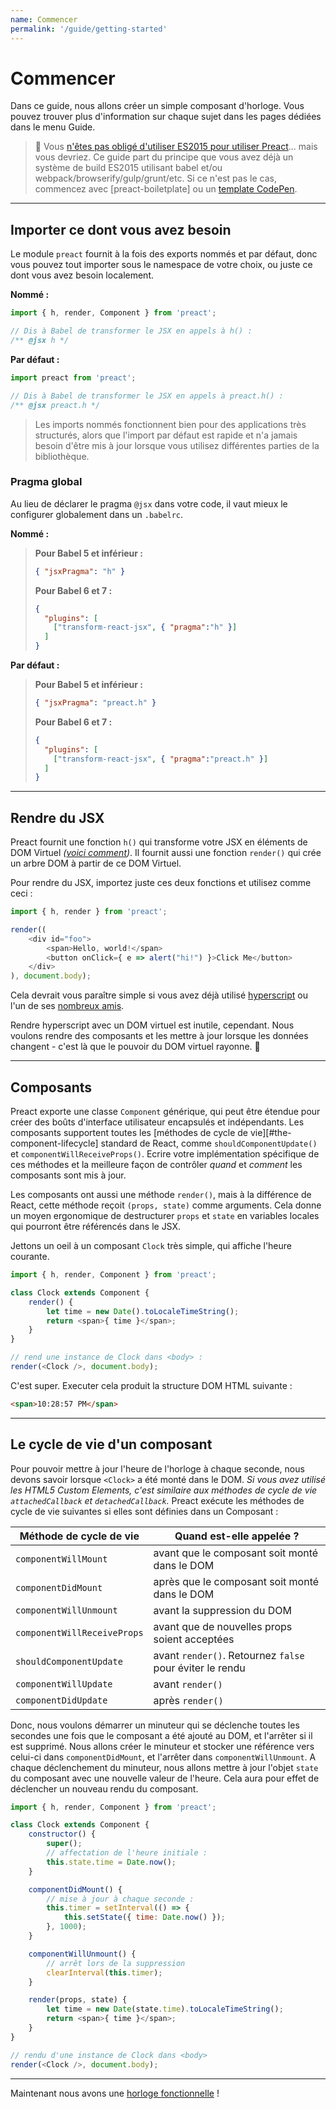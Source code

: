 ```yaml
---
name: Commencer
permalink: '/guide/getting-started'
---
```


# Commencer

Dans ce guide, nous allons créer un simple composant d'horloge. Vous pouvez trouver plus d'information sur chaque sujet dans les pages dédiées dans le menu Guide.

> :information_desk_person: Vous [n'êtes pas obligé d'utiliser ES2015 pour utiliser Preact](https://github.com/developit/preact-without-babel)... mais vous devriez. Ce guide part du principe que vous avez déjà un système de build ES2015 utilisant babel et/ou webpack/browserify/gulp/grunt/etc. Si ce n'est pas le cas, commencez avec [preact-boiletplate] ou un [template CodePen](http://codepen.io/developit/pen/pgaROe?editors=0010).


---


## Importer ce dont vous avez besoin

Le module `preact` fournit à la fois des exports nommés et par défaut, donc vous pouvez tout importer sous le namespace de votre choix, ou juste ce dont vous avez besoin localement.

**Nommé :**

```js
import { h, render, Component } from 'preact';

// Dis à Babel de transformer le JSX en appels à h() :
/** @jsx h */
```

**Par défaut :**

```js
import preact from 'preact';

// Dis à Babel de transformer le JSX en appels à preact.h() :
/** @jsx preact.h */
```

> Les imports nommés fonctionnent bien pour des applications très structurés, alors que l'import par défaut est rapide et n'a jamais besoin d'être mis à jour lorsque vous utilisez différentes parties de la bibliothèque.

### Pragma global

Au lieu de déclarer le pragma `@jsx` dans votre code, il vaut mieux le configurer globalement dans un `.babelrc`.

**Nommé :**
>**Pour Babel 5 et inférieur :**
>
> ```json
> { "jsxPragma": "h" }
> ```
>
> **Pour Babel 6 et 7 :**
>
> ```json
> {
>   "plugins": [
>     ["transform-react-jsx", { "pragma":"h" }]
>   ]
> }
> ```

**Par défaut :**
>**Pour Babel 5 et inférieur :**
>
> ```json
> { "jsxPragma": "preact.h" }
> ```
>
> **Pour Babel 6 et 7 :**
>
> ```json
> {
>   "plugins": [
>     ["transform-react-jsx", { "pragma":"preact.h" }]
>   ]
> }
> ```

---


## Rendre du JSX

Preact fournit une fonction `h()` qui transforme votre JSX en éléments de DOM Virtuel _([voici comment](http://jasonformat.com/wtf-is-jsx))_. Il fournit aussi une fonction `render()` qui crée un arbre DOM à partir de ce DOM Virtuel.

Pour rendre du JSX, importez juste ces deux fonctions et utilisez comme ceci :

```js
import { h, render } from 'preact';

render((
	<div id="foo">
		<span>Hello, world!</span>
		<button onClick={ e => alert("hi!") }>Click Me</button>
	</div>
), document.body);
```

Cela devrait vous paraître simple si vous avez déjà utilisé [hyperscript] ou l'un de ses [nombreux amis](https://github.com/developit/vhtml).

Rendre hyperscript avec un DOM virtuel est inutile, cependant. Nous voulons rendre des composants et les mettre à jour lorsque les données changent - c'est là que le pouvoir du DOM virtuel rayonne. :star2:


---


## Composants

Preact exporte une classe `Component` générique, qui peut être étendue pour créer des boûts d'interface utilisateur encapsulés et indépendants. Les composants supportent toutes les [méthodes de cycle de vie][#the-component-lifecycle] standard de React, comme `shouldComponentUpdate()` et `componentWillReceiveProps()`. Ecrire votre implémentation spécifique de ces méthodes et la meilleure façon de contrôler _quand_ et _comment_ les composants sont mis à jour.

Les composants ont aussi une méthode `render()`, mais à la différence de React, cette méthode reçoit `(props, state)` comme arguments. Cela donne un moyen ergonomique de destructurer `props` et `state` en variables locales qui pourront être référencés dans le JSX.

Jettons un oeil à un composant `Clock` très simple, qui affiche l'heure courante.

```js
import { h, render, Component } from 'preact';

class Clock extends Component {
	render() {
		let time = new Date().toLocaleTimeString();
		return <span>{ time }</span>;
	}
}

// rend une instance de Clock dans <body> :
render(<Clock />, document.body);
```

C'est super. Executer cela produit la structure DOM HTML suivante :

```html
<span>10:28:57 PM</span>
```


---


## Le cycle de vie d'un composant

Pour pouvoir mettre à jour l'heure de l'horloge à chaque seconde, nous devons savoir lorsque `<Clock>` a été monté dans le DOM. _Si vous avez utilisé les HTML5 Custom Elements, c'est similaire aux méthodes de cycle de vie `attachedCallback` et `detachedCallback`._ Preact exécute les méthodes de cycle de vie suivantes si elles sont définies dans un Composant :

| Méthode de cycle de vie            | Quand est-elle appelée ?                                 |
|------------------------------------|----------------------------------------------------------|
| `componentWillMount`               | avant que le composant soit monté dans le DOM            |
| `componentDidMount`                | après que le composant soit monté dans le DOM            |
| `componentWillUnmount`             | avant la suppression du DOM                              |
| `componentWillReceiveProps`        | avant que de nouvelles props soient acceptées            |
| `shouldComponentUpdate`            | avant `render()`. Retournez `false` pour éviter le rendu |
| `componentWillUpdate`              | avant `render()`                                         |
| `componentDidUpdate`               | après `render()`                                         |



Donc, nous voulons démarrer un minuteur qui se déclenche toutes les secondes une fois que le composant a été ajouté au DOM, et l'arrêter si il est supprimé. Nous allons créer le minuteur et stocker une référence vers celui-ci dans `componentDidMount`, et l'arrêter dans `componentWillUnmount`. A chaque déclenchement du minuteur, nous allons mettre à jour l'objet `state` du composant avec une nouvelle valeur de l'heure. Cela aura pour effet de déclencher un nouveau rendu du composant.

```js
import { h, render, Component } from 'preact';

class Clock extends Component {
	constructor() {
		super();
		// affectation de l'heure initiale :
		this.state.time = Date.now();
	}

	componentDidMount() {
		// mise à jour à chaque seconde :
		this.timer = setInterval(() => {
			this.setState({ time: Date.now() });
		}, 1000);
	}

	componentWillUnmount() {
		// arrêt lors de la suppression
		clearInterval(this.timer);
	}

	render(props, state) {
		let time = new Date(state.time).toLocaleTimeString();
		return <span>{ time }</span>;
	}
}

// rendu d'une instance de Clock dans <body>
render(<Clock />, document.body);
```


---

Maintenant nous avons une [horloge fonctionnelle](http://jsfiddle.net/developit/u9m5x0L7/embedded/result,js/) !


[preact-boilerplate]: https://github.com/developit/preact-boilerplate
[hyperscript]: https://github.com/dominictarr/hyperscript

